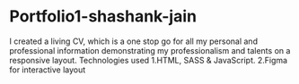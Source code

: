 # Portfolio1-shashank-jain
I created a living CV, which is a one stop go for all my personal and professional information demonstrating my professionalism and talents on a responsive layout. Technologies used 1.HTML, SASS &amp; JavaScript. 2.Figma for interactive layout
